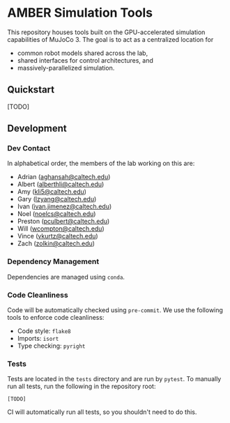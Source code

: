 # AMBER Simulation Tools
This repository houses tools built on the GPU-accelerated simulation capabilities of MuJoCo 3. The goal is to act as a centralized location for
* common robot models shared across the lab,
* shared interfaces for control architectures, and
* massively-parallelized simulation.

## Quickstart
[TODO]

## Development
### Dev Contact
In alphabetical order, the members of the lab working on this are:
* Adrian (aghansah@caltech.edu)
* Albert (alberthli@caltech.edu)
* Amy (kli5@caltech.edu)
* Gary (lzyang@caltech.edu)
* Ivan (ivan.jimenez@caltech.edu)
* Noel (noelcs@caltech.edu)
* Preston (pculbert@caltech.edu)
* Will (wcompton@caltech.edu)
* Vince (vkurtz@caltech.edu)
* Zach (zolkin@caltech.edu)

### Dependency Management
Dependencies are managed using `conda`. 

### Code Cleanliness
Code will be automatically checked using `pre-commit`. We use the following tools to enforce code cleanliness:
* Code style: `flake8`
* Imports: `isort`
* Type checking: `pyright`

### Tests
Tests are located in the `tests` directory and are run by `pytest`. To manually run all tests, run the following in the repository root:
```
[TODO]
```
CI will automatically run all tests, so you shouldn't need to do this.
